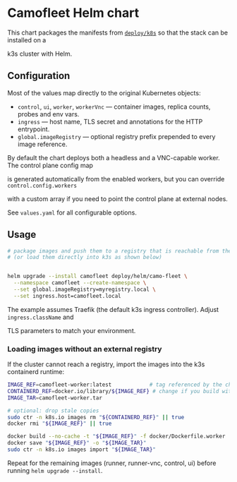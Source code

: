 # Camofleet Helm chart

This chart packages the manifests from [`deploy/k8s`](../k8s) so that the stack can be installed on a

k3s cluster with Helm.

## Configuration

Most of the values map directly to the original Kubernetes objects:

- `control`, `ui`, `worker`, `workerVnc` — container images, replica counts, probes and env vars.
- `ingress` — host name, TLS secret and annotations for the HTTP entrypoint.
- `global.imageRegistry` — optional registry prefix prepended to every image reference.

By default the chart deploys both a headless and a VNC-capable worker. The control plane config map

is generated automatically from the enabled workers, but you can override `control.config.workers`

with a custom array if you need to point the control plane at external nodes.

See `values.yaml` for all configurable options.

## Usage

```sh
# package images and push them to a registry that is reachable from the cluster
# (or load them directly into k3s as shown below)


helm upgrade --install camofleet deploy/helm/camo-fleet \
  --namespace camofleet --create-namespace \
  --set global.imageRegistry=myregistry.local \
  --set ingress.host=camofleet.local
```

The example assumes Traefik (the default k3s ingress controller). Adjust `ingress.className` and

TLS parameters to match your environment.

### Loading images without an external registry

If the cluster cannot reach a registry, import the images into the k3s containerd runtime:

```sh
IMAGE_REF=camofleet-worker:latest            # tag referenced by the chart values
CONTAINERD_REF=docker.io/library/${IMAGE_REF} # change if you build with a custom registry prefix
IMAGE_TAR=camofleet-worker.tar

# optional: drop stale copies
sudo ctr -n k8s.io images rm "${CONTAINERD_REF}" || true
docker rmi "${IMAGE_REF}" || true

docker build --no-cache -t "${IMAGE_REF}" -f docker/Dockerfile.worker .
docker save "${IMAGE_REF}" -o "${IMAGE_TAR}"
sudo ctr -n k8s.io images import "${IMAGE_TAR}"
```

Repeat for the remaining images (runner, runner-vnc, control, ui) before running `helm upgrade --install`.